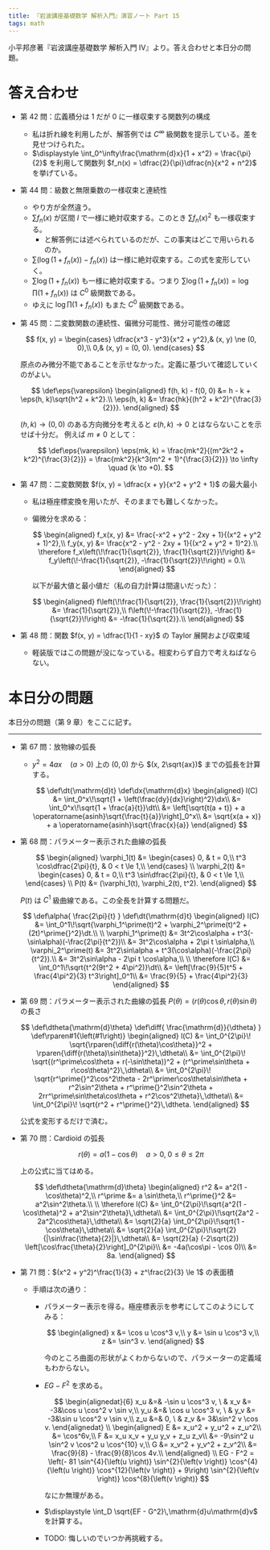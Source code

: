```yaml
---
title: 『岩波講座基礎数学 解析入門』演習ノート Part 15
tags: math
---
```


小平邦彦著『岩波講座基礎数学 解析入門 IV』より。答え合わせと本日分の問題。

# 答え合わせ

* 第 42 問：広義積分は 1 だが 0 に一様収束する関数列の構成
  * 私は折れ線を利用したが、解答例では $C^\infty$ 級関数を提示している。差を見せつけられた。
  * $\displaystyle \int_0^\infty\frac{\mathrm{d}x}{1 + x^2} = \frac{\pi}{2}$ を利用して関数列
    $f_n(x) = \dfrac{2}{\pi}\dfrac{n}{x^2 + n^2}$ を挙げている。
* 第 44 問：級数と無限乗数の一様収束と連続性
  * やり方が全然違う。
  * $\sum f_n(x)$ が区間 $I$ で一様に絶対収束する。このとき $\sum f_n(x)^2$ も一様収束する。
    * と解答例には述べられているのだが、この事実はどこで用いられるのか。
  * $\sum(\log(1 + f_n(x)) - f_n(x))$ は一様に絶対収束する。この式を変形していく。
  * $\sum \log(1 + f_n(x))$ も一様に絶対収束する。つまり
    $\sum \log(1 + f_n(x)) = \log\prod(1 + f_n(x))$ は $C^0$ 級関数である。
  * ゆえに $\log\prod(1 + f_n(x))$ もまた $C^0$ 級関数である。
* 第 45 問：二変数関数の連続性、偏微分可能性、微分可能性の確認

    $$
    f(x, y) = \begin{cases}
    \dfrac{x^3 - y^3}{x^2 + y^2},& (x, y) \ne (0, 0),\\
    0,& (x, y) = (0, 0).
    \end{cases}
    $$

    原点のみ微分不能であることを示せなかった。定義に基づいて確認していくのがよい。

    $$
    \def\eps{\varepsilon}
    \begin{aligned}
    f(h, k) - f(0, 0) &= h - k + \eps(h, k)\sqrt{h^2 + k^2}.\\
        \eps(h, k) &= \frac{hk}{(h^2 + k^2)^{\frac{3}{2}}}.
    \end{aligned}
    $$

    $(h, k) \to (0, 0)$ のある方向微分を考えると $\varepsilon(h, k) \to 0$ とはならないことを示せば十分だ。
    例えば $m \ne 0$ として：

    $$
    \def\eps{\varepsilon}
    \eps(mk, k) = \frac{mk^2}{(m^2k^2 + k^2)^{\frac{3}{2}}}
    = \frac{mk^2}{k^3(m^2 + 1)^{\frac{3}{2}}} \to \infty \quad (k \to +0).
    $$

* 第 47 問：二変数関数 $f(x, y) = \dfrac{x + y}{x^2 + y^2 + 1}$ の最大最小
  * 私は極座標変換を用いたが、そのままでも難しくなかった。
  * 偏微分を求める：

    $$
    \begin{aligned}
    f_x(x, y) &= \frac{-x^2 + y^2 - 2xy + 1}{(x^2 + y^2 + 1)^2},\\
    f_y(x, y) &= \frac{x^2 - y^2 - 2xy + 1}{(x^2 + y^2 + 1)^2}.\\
    \therefore f_x\left(\!\frac{1}{\sqrt{2}}, \frac{1}{\sqrt{2}}\!\right)
    &= f_y\left(\!-\frac{1}{\sqrt{2}}, -\frac{1}{\sqrt{2}}\!\right) = 0.\\
    \end{aligned}
    $$

    以下が最大値と最小値だ（私の自力計算は間違いだった）：

    $$
    \begin{aligned}
    f\left(\!\frac{1}{\sqrt{2}}, \frac{1}{\sqrt{2}}\!\right) &= \frac{1}{\sqrt{2}},\\
    f\left(\!-\frac{1}{\sqrt{2}}, -\frac{1}{\sqrt{2}}\!\right) &= -\frac{1}{\sqrt{2}}.\\
    \end{aligned}
    $$

* 第 48 問：関数 $f(x, y) = \dfrac{1}{1 - xy}$ の Taylor 展開および収束域
  * 軽装版ではこの問題が没になっている。相変わらず自力で考えねばならない。

# 本日分の問題

本日分の問題（第 9 章）をここに記す。

----

* 第 67 問：放物線の弧長
  * $y^2 = 4ax \quad (a > 0)$ 上の $(0, 0)$ から $(x, 2\sqrt{ax})$ までの弧長を計算する。

    $$
    \def\dt{\mathrm{d}t}
    \def\dx{\mathrm{d}x}
    \begin{aligned}
    l(C) &= \int_0^x\!\sqrt{1 + \left(\frac{dy}{dx}\right)^2}\dx\\
    &= \int_0^x\!\sqrt{1 + \frac{a}{t}}\dt\\
    &= \left[\sqrt{t(a + t)} + a \operatorname{asinh}\sqrt{\frac{t}{a}}\right]_0^x\\
    &= \sqrt{x(a + x)} + a \operatorname{asinh}\sqrt{\frac{x}{a}}
    \end{aligned}
    $$

* 第 68 問：パラメーター表示された曲線の弧長

  $$
  \begin{aligned}
  \varphi_1(t) &= \begin{cases}
      0, & t = 0,\\
      t^3 \cos\dfrac{2\pi}{t}, & 0 < t \le 1,\\
  \end{cases}
  \\
  \varphi_2(t) &= \begin{cases}
      0, & t = 0,\\
      t^3 \sin\dfrac{2\pi}{t}, & 0 < t \le 1,\\
  \end{cases}
  \\
  P(t) &= (\varphi_1(t), \varphi_2(t), t^2).
  \end{aligned}
  $$

  $P(t)$ は $C^1$ 級曲線である。この全長を計算する問題だ。

  $$
  \def\alpha{ \frac{2\pi}{t} }
  \def\dt{\mathrm{d}t}
  \begin{aligned}
  l(C) &= \int_0^1\!\sqrt{\varphi_1^\prime(t)^2 + \varphi_2^\prime(t)^2 + (2t)^\prime{}^2}\dt.\\
  \\
  \varphi_1^\prime(t) &= 3t^2\cos\alpha + t^3(-\sin\alpha)(-\frac{2\pi}{t^2})\\
  &= 3t^2\cos\alpha + 2\pi t \sin\alpha,\\
  \varphi_2^\prime(t) &= 3t^2\sin\alpha + t^3(\cos\alpha)(-\frac{2\pi}{t^2}).\\
  &= 3t^2\sin\alpha - 2\pi t \cos\alpha,\\
  \\
  \therefore l(C) &= \int_0^1\!\sqrt{t^2(9t^2 + 4\pi^2)}\dt\\
  &= \left[\frac{9}{5}t^5 + \frac{4\pi^2}{3} t^3\right]_0^1\\
  &= \frac{9}{5} + \frac{4\pi^2}{3}
  \end{aligned}
  $$

* 第 69 問：パラメーター表示された曲線の弧長 $P(\theta) = (r(\theta)\cos\theta, r(\theta)\sin\theta)$ の長さ

  $$
  \def\dtheta{\mathrm{d}\theta}
  \def\diff{ \frac{\mathrm{d}}{\dtheta} }
  \def\rparen#1{\left(#1\right)}
  \begin{aligned}
  l(C) &= \int_0^{2\pi}\! \sqrt{\rparen{\diff{r(\theta)\cos\theta}}^2 + \rparen{\diff{r(\theta)\sin\theta}}^2}\,\dtheta\\
  &= \int_0^{2\pi}\! \sqrt{(r^\prime\cos\theta + r(-\sin\theta))^2 + (r^\prime\sin\theta + r\cos\theta)^2}\,\dtheta\\
  &= \int_0^{2\pi}\! \sqrt{r^\prime{}^2\cos^2\theta - 2r^\primer\cos\theta\sin\theta + r^2\sin^2\theta + r^\prime{}^2\sin^2\theta + 2rr^\prime\sin\theta\cos\theta + r^2\cos^2\theta}\,\dtheta\\
  &= \int_0^{2\pi}\! \sqrt{r^2 + r^\prime{}^2}\,\dtheta.
  \end{aligned}
  $$

  公式を変形するだけで済む。
* 第 70 問：Cardioid の弧長

  $$
  r(\theta) = a(1 - \cos\theta)\quad a > 0,\;0 \le \theta \le 2\pi
  $$

  上の公式に当てはめる。

  $$
  \def\dtheta{\mathrm{d}\theta}
  \begin{aligned}
  r^2 &= a^2(1 - \cos\theta)^2,\\
  r^\prime &= a \sin\theta,\\
  r^\prime{}^2 &= a^2\sin^2\theta.\\
  \\
  \therefore l(C) &= \int_0^{2\pi}\!\sqrt{a^2(1 - \cos\theta)^2 + a^2\sin^2\theta}\,\dtheta\\
  &= \int_0^{2\pi}\!\sqrt{2a^2 - 2a^2\cos\theta}\,\dtheta\\
  &= \sqrt{2}{a} \int_0^{2\pi}\!\sqrt{1 - \cos\theta}\,\dtheta\\
  &= \sqrt{2}{a} \int_0^{2\pi}\!\sqrt{2}{|\sin\frac{\theta}{2}|}\,\dtheta\\
  &= \sqrt{2}{a} (-2\sqrt{2}) \left[\cos\frac{\theta}{2}\right]_0^{2\pi}\\
  &= -4a(\cos\pi - \cos 0)\\
  &= 8a.
  \end{aligned}
  $$

* 第 71 問：$(x^2 + y^2)^\frac{1}{3} + z^\frac{2}{3} \le 1$ の表面積
  * 手順は次の通り：
    * パラメーター表示を得る。極座標表示を参考にしてこのようにしてみる：

      $$
      \begin{aligned}
      x &= \cos u \cos^3 v,\\
      y &= \sin u \cos^3 v,\\
      z &= \sin^3 v.
      \end{aligned}
      $$

      今のところ曲面の形状がよくわからないので、パラメーターの定義域もわからない。
    * $EG - F^2$ を求める。

      $$
      \begin{alignedat}{6}
      x_u &=& -\sin u \cos^3 v, \ & x_v &= -3&\cos u \cos^2 v \sin v,\\
      y_u &=&  \cos u \cos^3 v, \ & y_v &= -3&\sin u \cos^2 v \sin v,\\
      z_u &=& 0,                \ & z_v &=  3&\sin^2 v \cos v.
      \end{alignedat}
      \\
      \begin{aligned}
      E &= x_u^2 + y_u^2 + z_u^2\\
        &= \cos^6v,\\
      F &= x_u x_v + y_u y_v + z_u z_v\\
        &= -9\sin^2 u \sin^2 v \cos^2 u \cos^{10} v,\\
      G &= x_v^2 + y_v^2 + z_v^2\\
        &= \frac{9}{8} - \frac{9}{8}\cos 4v.\\
      \end{aligned}
      \\
      EG - F^2 = \left(- 81 \sin^{4}{\left(u \right)} \sin^{2}{\left(v \right)} \cos^{4}{\left(u \right)} \cos^{12}{\left(v \right)} + 9\right) \sin^{2}{\left(v \right)} \cos^{8}{\left(v \right)}
      $$

      なにか無理がある。
    * $\displaystyle \int_D \sqrt{EF - G^2}\,\mathrm{d}u\mathrm{d}v$ を計算する。
    * TODO: 悔しいのでいつか再挑戦する。
